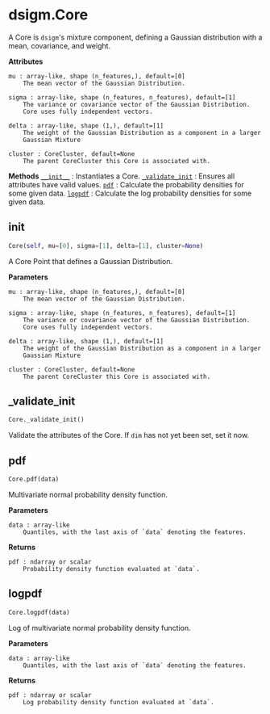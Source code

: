 # dsigm.Core

A Core is `dsigm`'s mixture component, defining a Gaussian distribution with a mean, covariance, and weight.

**Attributes**
```
mu : array-like, shape (n_features,), default=[0]
	The mean vector of the Gaussian Distribution.

sigma : array-like, shape (n_features, n_features), default=[1]
	The variance or covariance vector of the Gaussian Distribution.
	Core uses fully independent vectors.

delta : array-like, shape (1,), default=[1]
	The weight of the Gaussian Distribution as a component in a larger
	Gaussian Mixture

cluster : CoreCluster, default=None
	The parent CoreCluster this Core is associated with.
```

**Methods**
[`__init__`](https://github.com/paradoxysm/dsigm/tree/master/doc/pydoc/Core.md#__init__) : Instantiates a Core.
[`_validate_init`](https://github.com/paradoxysm/dsigm/tree/master/doc/pydoc/Core.md#_validate_init) : Ensures all attributes have valid values.
[`pdf`](https://github.com/paradoxysm/dsigm/tree/master/doc/pydoc/Core.md#pdf) : Calculate the probability densities for some given data.
[`logpdf`](https://github.com/paradoxysm/dsigm/tree/master/doc/pydoc/Core.md#logpdf) : Calculate the log probability densities for some given data.

## __init__
```python
Core(self, mu=[0], sigma=[1], delta=[1], cluster=None)
```

A Core Point that defines a Gaussian Distribution.

**Parameters**
```
mu : array-like, shape (n_features,), default=[0]
	The mean vector of the Gaussian Distribution.

sigma : array-like, shape (n_features, n_features), default=[1]
	The variance or covariance vector of the Gaussian Distribution.
	Core uses fully independent vectors.

delta : array-like, shape (1,), default=[1]
	The weight of the Gaussian Distribution as a component in a larger
	Gaussian Mixture

cluster : CoreCluster, default=None
	The parent CoreCluster this Core is associated with.
```

## _validate_init
```python
Core._validate_init()
```
Validate the attributes of the Core.
If `dim` has not yet been set, set it now.

## pdf
```python
Core.pdf(data)
```

Multivariate normal probability density function.

**Parameters**
```
data : array-like
	Quantiles, with the last axis of `data` denoting the features.
```

**Returns**
```
pdf : ndarray or scalar
	Probability density function evaluated at `data`.
```

## logpdf
```python
Core.logpdf(data)
```

Log of multivariate normal probability density function.

**Parameters**
```
data : array-like
	Quantiles, with the last axis of `data` denoting the features.
```

**Returns**
```
pdf : ndarray or scalar
	Log probability density function evaluated at `data`.
```

